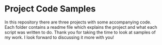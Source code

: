 # Project Code Samples

In this repository there are three projects with some accompanying code. Each folder contains a readme file which explains the project and what each script was written to do. Thank you for taking the time to look at samples of my work. I look forward to discussing it more with you!

